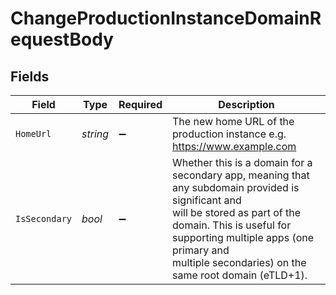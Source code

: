 # ChangeProductionInstanceDomainRequestBody


## Fields

| Field                                                                                                                                                                                                                                                           | Type                                                                                                                                                                                                                                                            | Required                                                                                                                                                                                                                                                        | Description                                                                                                                                                                                                                                                     |
| --------------------------------------------------------------------------------------------------------------------------------------------------------------------------------------------------------------------------------------------------------------- | --------------------------------------------------------------------------------------------------------------------------------------------------------------------------------------------------------------------------------------------------------------- | --------------------------------------------------------------------------------------------------------------------------------------------------------------------------------------------------------------------------------------------------------------- | --------------------------------------------------------------------------------------------------------------------------------------------------------------------------------------------------------------------------------------------------------------- |
| `HomeUrl`                                                                                                                                                                                                                                                       | *string*                                                                                                                                                                                                                                                        | :heavy_minus_sign:                                                                                                                                                                                                                                              | The new home URL of the production instance e.g. https://www.example.com                                                                                                                                                                                        |
| `IsSecondary`                                                                                                                                                                                                                                                   | *bool*                                                                                                                                                                                                                                                          | :heavy_minus_sign:                                                                                                                                                                                                                                              | Whether this is a domain for a secondary app, meaning that any subdomain provided is significant and<br/>will be stored as part of the domain. This is useful for supporting multiple apps (one primary and<br/>multiple secondaries) on the same root domain (eTLD+1). |